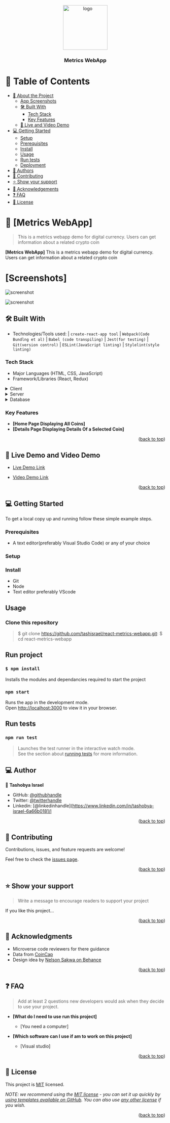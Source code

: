 <a name="Metrics WebApp"></a>

<div align="center">

  <img src="murple_logo.png" alt="logo" width="140"  height="auto" />
  <br/>

  <h3><b>Metrics WebApp</b></h3>

</div>

<!-- TABLE OF CONTENTS -->

# 📗 Table of Contents

- [📖 About the Project](#about-project)
  - [App Screenshots](#screenshots)
  - [🛠 Built With](#built-with)
    - [Tech Stack](#tech-stack)
    - [Key Features](#key-features)
  - [🚀 Live and Video Demo](#live-demo)
- [💻 Getting Started](#getting-started)
  - [Setup](#setup)
  - [Prerequisites](#prerequisites)
  - [Install](#install)
  - [Usage](#usage)
  - [Run tests](#run-tests)
  - [Deployment](#triangular_flag_on_post-deployment)
- [👥 Authors](#authors)
- [🤝 Contributing](#contributing)
- [⭐️ Show your support](#support)
- [🙏 Acknowledgements](#acknowledgements)
- [❓ FAQ](#faq)
- [📝 License](#license)

<!-- PROJECT DESCRIPTION -->

# 📖 [Metrics WebApp] <a name="about-project"></a>

> This is a metrics webapp demo for digital currency. Users can get information about a related crypto coin

**[Metrics WebApp]** This is a metrics webapp demo for digital currency. Users can get information about a related crypto coin

# [Screenshots] <a name="#screenshots"></a>

![screenshot](./src/assets/img1.PNG)

![screenshot](./src/assets/img2.PNG)


## 🛠 Built With <a name="built-with"></a>

- Technologies/Tools used:
| `create-react-app tool`
| `Webpack(Code Bundlng et al)`
| `Babel (code transpiling)`
| `Jest(for testing)`
| `Git(version control)`
| `ESLint(JavaScript linting)`
| `Stylelint(style linting)`


### Tech Stack <a name="tech-stack"></a>

- Major Languages (HTML, CSS, JavaScript)
- Framework/Libraries (React, Redux)

<details>
  <summary>Client</summary>
  <ul>
    <li><a href="https://reactjs.org/">React.js</a></li>
  </ul>
</details>

<details>
  <summary>Server</summary>
  <ul>
    <li><a href="https://expressjs.com/">Express.js</a></li>
  </ul>
</details>

<details>
<summary>Database</summary>
  <ul>
    <li><a href="https://www.postgresql.org/">PostgreSQL</a></li>
  </ul>
</details>

<!-- Features -->

### Key Features <a name="key-features"></a>

- **[Home Page Displaying All Coins]**
- **[Details Page Displaying Details Of a Selected Coin]**

<p align="right">(<a href="#readme-top">back to top</a>)</p>

<!-- LIVE DEMO -->

## 🚀 Live Demo and Video Demo <a name="live-demo"></a>

- [Live Demo Link](https://cryptocurrency-coins-react.netlify.app/)

- [Video Demo Link](https://www.loom.com/share/a311c2a9ae784da899bb25702447921d)

<p align="right">(<a href="#readme-top">back to top</a>)</p>

<!-- GETTING STARTED -->

## 💻 Getting Started <a name="getting-started"></a>

To get a local copy up and running follow these simple example steps.

### Prerequisites
- A text editor(preferably Visual Studio Code) or any of your choice

### Setup

### Install
- Git
- Node
- Text editor preferably VScode

## Usage
### Clone this repository
> $ git clone https://github.com/tashisrael/react-metrics-webapp.git:
> $ cd react-metrics-webapp

## Run project
### `$ npm install`
Installs the modules and dependancies required to start the project

### `npm start`
Runs the app in the development mode.\
Open [http://localhost:3000](http://localhost:3000) to view it in your browser.

## Run tests
### `npm run test`
> Launches the test runner in the interactive watch mode.\
See the section about [running tests](https://facebook.github.io/create-react-app/docs/running-tests) for more information.

## 💻 Author <a name="#authors"></a>

👤 **Tashobya Israel**

- GitHub: [@githubhandle](https://github.com/tashisrael)
- Twitter: [@twitterhandle](https://twitter.com/tashisrael)
- Linkedin: [@linkedinhandle](https://www.linkedin.com/in/tashobya-israel-6a66b0181/l

<p align="right">(<a href="#readme-top">back to top</a>)</p>


<!-- CONTRIBUTING -->

## 🤝 Contributing <a name="contributing"></a>

Contributions, issues, and feature requests are welcome!

Feel free to check the [issues page](../../issues/).

<p align="right">(<a href="#readme-top">back to top</a>)</p>

<!-- SUPPORT -->

## ⭐️ Show your support <a name="support"></a>

> Write a message to encourage readers to support your project

If you like this project...

<p align="right">(<a href="#readme-top">back to top</a>)</p>

<!-- ACKNOWLEDGEMENTS -->

## 🙏 Acknowledgments <a name="acknowledgements"></a>

- Microverse code reviewers for there guidance
- Data from [CoinCap](https://docs.coincap.io/)
- Design idea by [Nelson Sakwa on Behance](https://www.behance.net/sakwadesignstudio)

<p align="right">(<a href="#readme-top">back to top</a>)</p>

<!-- FAQ (optional) -->

## ❓ FAQ <a name="faq"></a>

> Add at least 2 questions new developers would ask when they decide to use your project.

- **[What do I need to use run this project]**

  - [You need a computer]

- **[Which software can I use if am to work on this project]**

  - [Visual studio]

<p align="right">(<a href="#readme-top">back to top</a>)</p>

<!-- LICENSE -->

## 📝 License <a name="license"></a>

This project is [MIT](./LICENSE) licensed.

_NOTE: we recommend using the [MIT license](https://choosealicense.com/licenses/mit/) - you can set it up quickly by [using templates available on GitHub](https://docs.github.com/en/communities/setting-up-your-project-for-healthy-contributions/adding-a-license-to-a-repository). You can also use [any other license](https://choosealicense.com/licenses/) if you wish._

<p align="right">(<a href="#readme-top">back to top</a>)</p>
